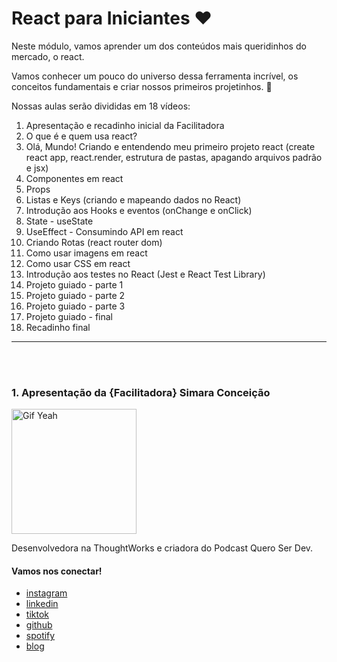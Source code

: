 # React para Iniciantes ❤️

Neste módulo, vamos aprender um dos conteúdos mais queridinhos do mercado, o react. 

Vamos conhecer um pouco do universo dessa ferramenta incrível, os conceitos fundamentais e criar nossos primeiros projetinhos. 🚀

Nossas aulas serão divididas em 18 vídeos:

1) Apresentação e recadinho inicial da Facilitadora
2) O que é e quem usa react?
3) Olá, Mundo! Criando e entendendo meu primeiro projeto react (create react app, react.render, estrutura de pastas, apagando arquivos padrão e jsx)
4) Componentes em react
5) Props
6) Listas e Keys (criando e mapeando dados no React)
7) Introdução aos Hooks e eventos (onChange e onClick)
8) State - useState
9) UseEffect - Consumindo API em react
10) Criando Rotas (react router dom)
11) Como usar imagens em react
12) Como usar CSS em react
13) Introdução aos testes no React (Jest e React Test Library)<br>
14) Projeto guiado - parte 1 <br>
15) Projeto guiado - parte 2 <br>
16) Projeto guiado - parte 3 <br>
17) Projeto guiado - final
18) Recadinho final

---
<br><br>

### 1. Apresentação da {Facilitadora} Simara Conceição

  <img src="https://media.giphy.com/media/efhcZv18NpQDyRsaYa/giphy.gif" alt="Gif Yeah" width="200">

Desenvolvedora na ThoughtWorks e criadora do Podcast Quero Ser Dev.

#### Vamos nos conectar!
- [instagram](https://www.instagram.com/simara_conceicao)
- [linkedin](https://www.linkedin.com/in/simaraconceicao/)
- [tiktok](https://www.tiktok.com/@simaraconceicao?)
- [github](https://github.com/simaraconceicao)
- [spotify](https://open.spotify.com/show/59vCz4TY6tPHXW26qJknh3)
- [blog](https://simaraconceicao.com)
